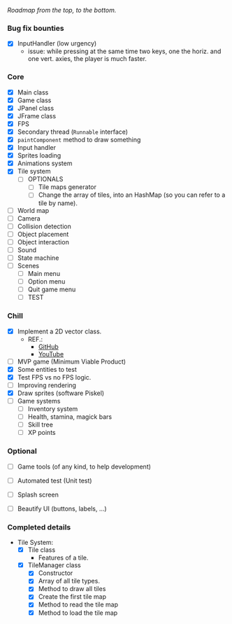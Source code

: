 _Roadmap from the top, to the bottom._
### Bug fix bounties
- [X] InputHandler (low urgency)
  - issue: while pressing at the same time two keys, one the horiz. and one vert. axies, the player is much faster.

### Core
- [x] Main class
- [x] Game class
- [x] JPanel class
- [x] JFrame class
- [x] FPS
- [x] Secondary thread (`Runnable` interface)
- [x] `paintComponent` method to draw something
- [x] Input handler
- [x] Sprites loading
- [x] Animations system
- [x] Tile system
  - [ ] OPTIONALS
    - [ ] Tile maps generator
    - [ ] Change the array of tiles, into an HashMap (so you can refer to a tile by name).
- [ ] World map
- [ ] Camera
- [ ] Collision detection
- [ ] Object placement
- [ ] Object interaction
- [ ] Sound
- [ ] State machine
- [ ] Scenes
  - [ ] Main menu
  - [ ] Option menu
  - [ ] Quit game menu
  - [ ] TEST
### Chill
- [x] Implement a 2D vector class.
  - REF.: 
    - [GitHub](https://gist.github.com/gunvirranu/6816d65c0231981787ebefd3bdb61f98) 
    - [YouTube](https://www.youtube.com/watch?v=RrjRbTg6T2c&ab_channel=M3832)
- [ ] MVP game (Minimum Viable Product)
- [x] Some entities to test
- [x] Test FPS vs no FPS logic.
- [ ] Improving rendering
- [x] Draw sprites (software Piskel)
- [ ] Game systems
  - [ ] Inventory system
  - [ ] Health, stamina, magick bars
  - [ ] Skill tree
  - [ ] XP points
### Optional
- [ ] Game tools (of any kind, to help development)
- [ ] Automated test (Unit test)
- [ ] Splash screen
- [ ] Beautify UI (buttons, labels, ...)



### Completed details
- Tile System:
  - [x] Tile class
    - Features of a tile.
  - [x] TileManager class
    - [x] Constructor
    - [x] Array of all tile types.
    - [x] Method to draw all tiles
    - [x] Create the first tile map
    - [x] Method to read the tile map
    - [x] Method to load the tile map 